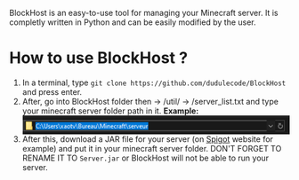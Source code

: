 BlockHost is an easy-to-use tool for managing your Minecraft server.
It is completly written in Python and can be easily modified by the user.

# How to use BlockHost ?

1. In a terminal, type ``git clone https://github.com/dudulecode/BlockHost`` and press enter.
2. After, go into BlockHost folder then -> /util/ -> /server_list.txt and type your minecraft server folder path in it.
**Example:** <img style="float: left;" src="https://raw.githubusercontent.com/dudulecode/BlockHost/master/docs/example1.png">
3. After this, download a JAR file for your server (on <a href="https://getbukkit.org/download/spigot">Spigot</a> website for example) and put it in your minecraft server folder. DON'T FORGET TO RENAME IT TO ``Server.jar`` or BlockHost will not be able to run your server.